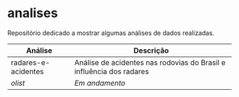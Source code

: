 # analises
Repositório dedicado a mostrar algumas análises de dados realizadas.

| Análise | Descrição |
| -------- | -------- |
| radares-e-acidentes | Análise de acidentes nas rodovias do Brasil e influência dos radares |
| *olist* | *Em andamento* |

